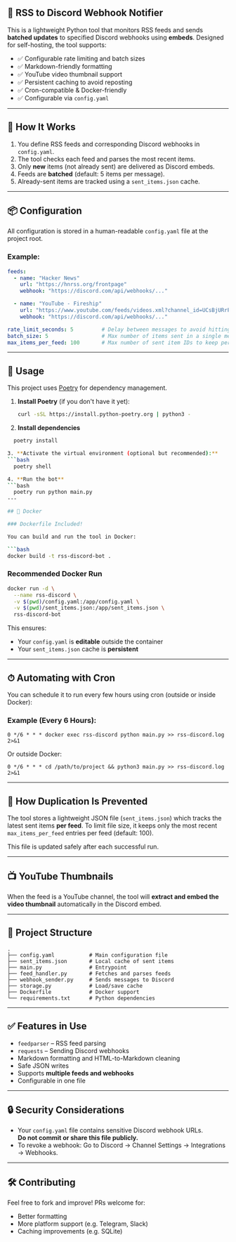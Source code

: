 ## 📰 RSS to Discord Webhook Notifier

This is a lightweight Python tool that monitors RSS feeds and sends **batched updates** to specified Discord webhooks using **embeds**. Designed for self-hosting, the tool supports:

- ✅ Configurable rate limiting and batch sizes  
- ✅ Markdown-friendly formatting  
- ✅ YouTube video thumbnail support  
- ✅ Persistent caching to avoid reposting  
- ✅ Cron-compatible & Docker-friendly  
- ✅ Configurable via `config.yaml`

---

## 🔧 How It Works

1. You define RSS feeds and corresponding Discord webhooks in `config.yaml`.
2. The tool checks each feed and parses the most recent items.
3. Only **new** items (not already sent) are delivered as Discord embeds.
4. Feeds are **batched** (default: 5 items per message).
5. Already-sent items are tracked using a `sent_items.json` cache.

---

## 📦 Configuration

All configuration is stored in a human-readable `config.yaml` file at the project root.

### Example:

```yaml
feeds:
  - name: "Hacker News"
    url: "https://hnrss.org/frontpage"
    webhook: "https://discord.com/api/webhooks/..."

  - name: "YouTube - Fireship"
    url: "https://www.youtube.com/feeds/videos.xml?channel_id=UCsBjURrPoezykLs9EqgamOA"
    webhook: "https://discord.com/api/webhooks/..."

rate_limit_seconds: 5         # Delay between messages to avoid hitting Discord rate limits
batch_size: 5                 # Max number of items sent in a single message
max_items_per_feed: 100       # Max number of sent item IDs to keep per feed
```

---

## 🚀 Usage

This project uses [Poetry](https://python-poetry.org/) for dependency management.

1. **Install Poetry** (if you don't have it yet):

   ```bash
   curl -sSL https://install.python-poetry.org | python3 -

2. **Install dependencies**
  ```bash
    poetry install

3. **Activate the virtual environment (optional but recommended):**
  ```bash
    poetry shell

4. **Run the bot**
  ```bash
    poetry run python main.py
---

## 🐳 Docker

### Dockerfile Included!

You can build and run the tool in Docker:

```bash
docker build -t rss-discord-bot .
```

### Recommended Docker Run

```bash
docker run -d \
  --name rss-discord \
  -v $(pwd)/config.yaml:/app/config.yaml \
  -v $(pwd)/sent_items.json:/app/sent_items.json \
  rss-discord-bot
```

This ensures:
- Your `config.yaml` is **editable** outside the container
- Your `sent_items.json` cache is **persistent**

---

## ⏱ Automating with Cron

You can schedule it to run every few hours using cron (outside or inside Docker):

### Example (Every 6 Hours):

```cron
0 */6 * * * docker exec rss-discord python main.py >> rss-discord.log 2>&1
```

Or outside Docker:

```cron
0 */6 * * * cd /path/to/project && python3 main.py >> rss-discord.log 2>&1
```

---

## 🧠 How Duplication Is Prevented

The tool stores a lightweight JSON file (`sent_items.json`) which tracks the latest sent items **per feed**. To limit file size, it keeps only the most recent `max_items_per_feed` entries per feed (default: 100).

This file is updated safely after each successful run.

---

## 📺 YouTube Thumbnails

When the feed is a YouTube channel, the tool will **extract and embed the video thumbnail** automatically in the Discord embed.

---

## 📁 Project Structure

```
.
├── config.yaml           # Main configuration file
├── sent_items.json       # Local cache of sent items
├── main.py               # Entrypoint
├── feed_handler.py       # Fetches and parses feeds
├── webhook_sender.py     # Sends messages to Discord
├── storage.py            # Load/save cache
├── Dockerfile            # Docker support
└── requirements.txt      # Python dependencies
```

---

## ✅ Features in Use

- `feedparser` – RSS feed parsing
- `requests` – Sending Discord webhooks
- Markdown formatting and HTML-to-Markdown cleaning
- Safe JSON writes
- Supports **multiple feeds and webhooks**
- Configurable in one file

---

## 🔒 Security Considerations

- Your `config.yaml` file contains sensitive Discord webhook URLs.  
  **Do not commit or share this file publicly.**
- To revoke a webhook: Go to Discord → Channel Settings → Integrations → Webhooks.

---

## 🛠 Contributing

Feel free to fork and improve! PRs welcome for:
- Better formatting
- More platform support (e.g. Telegram, Slack)
- Caching improvements (e.g. SQLite)
